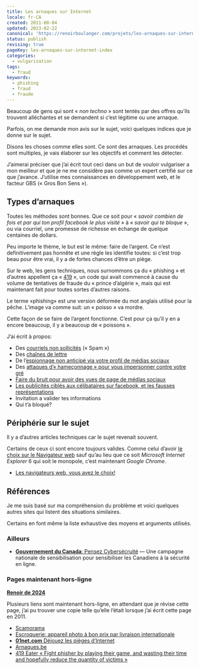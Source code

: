 ```yaml
---
title: Les arnaques sur Internet
locale: fr-CA
created: 2011-08-04
updated: 2023-02-22
canonical: 'https://renoirboulanger.com/projets/les-arnaques-sur-internet/'
status: publish
revising: true
pageKey: les-arnaques-sur-internet-index
categories:
  - vulgarization
tags:
  - fraud
keywords:
  - phishing
  - fraud
  - fraude
---
```


Beaucoup de gens qui sont «&nbsp;_non techno_&nbsp;» sont tentés par des offres
qu’ils trouvent alléchantes et se demandent si c’est légitime ou une arnaque.

Parfois, on me demande mon avis sur le sujet, voici quelques indices que je
donne sur le sujet.

Disons les choses comme elles sont. Ce sont des arnaques. Les procédés sont
multiples, je vais élaborer sur les objectifs et comment les détecter.

J’aimerai préciser que j’ai écrit tout ceci dans un but de vouloir vulgariser a
mon meilleur et que je ne me considère pas comme un expert certifié sur ce que
j’avance. J’utilise mes connaissances en développement web, et le facteur GBS
(«&nbsp;Gros Bon Sens&nbsp;»).

## Types d’arnaques

Toutes les méthodes sont bonnes. Que ce soit pour «&nbsp;_savoir combien de fois
et par qui ton profil facebook le plus visité_&nbsp;» à «&nbsp;_savoir qui te
bloque_&nbsp;», ou via courriel, une promesse de richesse en échange de quelque
centaines de dollars.

Peu importe le thème, le but est le même: faire de l’argent. Ce n’est
definitivement pas honnête et une règle les identifie toutes: si c’est trop beau
pour être vrai, il y a de fortes chances d’être un piège.

Sur le web, les gens techniques, nous surnommons ça du «&nbsp;phishing&nbsp;» et
d’autres appellent ça
«&nbsp;<span lang="en">[419][origin-419-code]</span>&nbsp;», un code qui avait
commencé à cause du volume de tentatives de fraude du «&nbsp;prince
d’algérie&nbsp;», mais qui est maintenant fait pour toutes sortes d’autres
raisons.

Le terme «phishing» est une version déformée du mot anglais utilisé pour la
pêche. L’image va comme suit: un «&nbsp;poisso&nbsp;» va mordre.

Cette façon de se faire de l’argent fonctionne. C’est pour ça qu’il y en a
encore beaucoup, il y a beaucoup de «&nbsp;poissons&nbsp;».

J’ai écrit à propos:

- Des [courriels non sollicités][own-writings-blog-unsollicited-email-fr]
  («&nbsp;<span lang="en">Spam</span>&nbsp;»)
- Des [chaînes de lettre][own-writings-blog-email-chain-fr]
- De l’[espionnage non anticipé via votre profil de médias
  sociaux][own-writings-blog-social-media-stalking-fr]
- Des [attaques d’«&nbsp;hameçonnage&nbsp;» pour vous impersonner contre votre
  gré][own-writings-blog-web-scams-fr]
- [Faire du bruit pour avoir des vues de page de médias
  sociaux][own-writings-gain-traction-fr]
- [Les publicités ciblés aux célibataires sur facebook, et les fausses
  représentations][own-writings-blog-fake-pubs-fr]
- Invitation a valider tes informations
- Qui t’a bloqué?

## Périphérie sur le sujet

Il y a d’autres articles techniques car le sujet revenait souvent.

Certains de ceux ci sont encore toujours valides. Comme celui d’avoir [le choix
sur le Navigateur web][own-writings-blog-you-can-choose-web-browser-fr] sauf
qu’au lieu que ce soit _Microsoft Internet Explorer_ 6 qui soit le monopole,
c’est maintenant _Google Chrome_.

- [Les navigateurs web, vous avez le
  choix!][own-writings-blog-you-can-choose-web-browser-fr]

## Références

Je me suis basé sur ma compréhension du problème et voici quelques autres sites
qui listent des situations similaires.

Certains en font même la liste exhaustive des moyens et arguments utilisés.

### Ailleurs

- [**Gouvernement du Canada**: Pensez Cybersécruité][15] — Une campagne
  nationale de sensibilisation pour sensibiliser les Canadiens à la sécurité en
  ligne.

### Pages maintenant hors-ligne

<!--#TODO-inline-edit Renoir de 2024-->
<rb-notice-box variant="info" class="my-5" date="2024-10-07">
  <strong slot="header">

[Renoir de <time datetime="2024-10">2024</time>](/blog/2024/10/refonte-majeure-de-mon-site-web)

  </strong>

Plusieurs liens sont maintenant hors-ligne, en attendant que je révise cette
page, j’ai pu trouver une copie telle qu’elle l’était lorsque j’ai écrit cette
page en 2011.

</rb-notice-box>

- [Scamorama][7]
- [Escroquerie: appareil photo à bon prix par livraison internationale][9]
- [**01net.com** Déjouez les pièges d’Internet][12]
- [Arnaques.be][11]
- [<span lang="en">419 Eater «&nbsp;Fight phisher by playing their game, and
  wasting their time and hopefully reduce the quantity of
  victims&nbsp;»</span>][8]

[own-writings-blog-unsollicited-email-fr]:
  /blog/2008/12/sensibilisation-sur-les-courriels-non-sollicites/
  'Écrit en 2008; Sensibilisation sur les courriels non sollicités'
[own-writings-blog-email-chain-fr]:
  /blog/2008/12/quelques-indices-pour-savoir-si-un-message-courriel-est-une-chaine-de-lettre/
  'Écrit en 2008; Quelques indices pour savoir si un message courriel est une chaîne de lettre'
[own-writings-blog-web-scams-fr]:
  /blog/2009/07/une-petite-lecture-sur-les-attrapes-nigaud-sur-le-web/
  'Écrit en 2009; Une petite lecture sur les attaques d’hameçonnage et sur la fraude sur le Web'
[own-writings-blog-social-media-stalking-fr]:
  /blog/2010/03/etes-vous-victime-despionnage-via-votre-profil-dans-les-medias-sociaux/
  'Écrit en 2010; Êtes-vous victime d’espionnage via votre profil dans les médias sociaux'
[own-writings-blog-you-can-choose-web-browser-fr]:
  /blog/2008/12/les-navigateurs-web-programmes-de-courriels-vous-avez-le-choix/
  'Écrit en 2008; Les navigateurs web, programmes de courriels, vous avez le choix!'
[own-writings-blog-fake-pubs-fr]:
  /blog/2008/04/la-publicite-du-monde-celibataire-sur-facebook-et-les-fausses-representations/
  'Écrit en 2008; La publicite du monde celibataire sur Facebook et les fausses representations'
[own-writings-gain-traction-fr]:
  /projets/les-arnaques-sur-internet/type-descroquerie-sur-le-web-faire-du-bruit-pour-avoir-des-vues-de-page-de-medias-sociaux/
  'Type d’escroquerie sur le web: Faire du bruit pour avoir des vues de page de médias sociaux'
[7]: https://web.archive.org/web/20110716012407/http://www.scamorama.com/
[8]: http://www.419eater.com/
[9]:
  https://web.archive.org/web/20130323094247/https://www.navixia.com/blog/entry/escroquerie-internet-decortiquee.html
[11]: https://web.archive.org/web/20110225210904/http://www.arnaques.be/
[12]:
  https://web.archive.org/web/20090612104618/http://www.01net.com/editorial/395185/dejouez-les-pieges-dinternet/
[15]: https://www.pensezcybersecurite.gc.ca/fr/
[origin-419-code]:
  https://www.altospam.com/en/glossary/scam-nigerian419/#:~:text=section%20419,Economic%20Crimes%20Commission
  'section 419 of the Criminal Code of the EFCC, the Nigerian Financial and Economic Crimes Commission'

<!--
[voilelec-stalking-snapchat]:
  https://www.voilelec.com/surveiller-compte-snapchat/
  'voilelec.com: Surveiller un compte Snapchat, comment s’y prendre?'

[voilelec-antimalware]:
  https://www.voilelec.com/installer-antimalware/
  'voilelec.com: Pourquoi un antimalware est-il nécessaire sur votre ordinateur?'
-->
